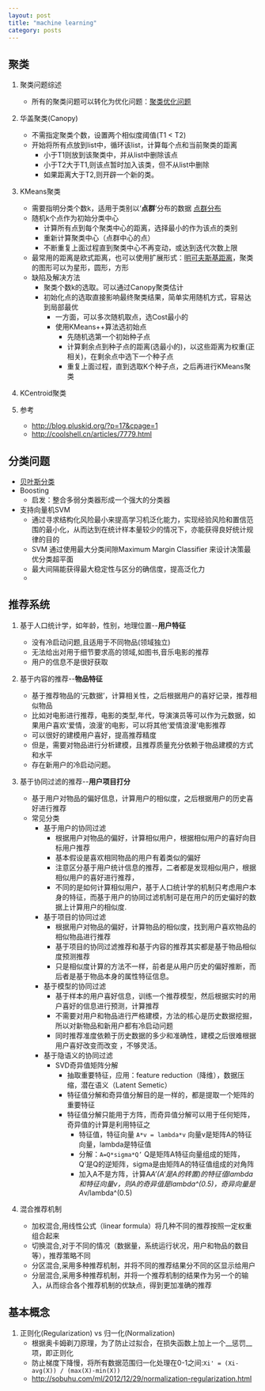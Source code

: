 ```yaml
---
layout: post
title: "machine learning"
category: posts
---
```


## 聚类
1. 聚类问题综述
    * 所有的聚类问题可以转化为优化问题：[聚类优化问题](!cluster_opt_fun.png)
2. 华盖聚类(Canopy)
    * 不需指定聚类个数，设置两个相似度阈值(T1 < T2)
    * 开始将所有点放到list中，循环该list，计算每个点和当前聚类的距离
        * 小于T1则放到该聚类中，并从list中删除该点
        * 小于T2大于T1,则该点暂时加入该类，但不从list中删除
        * 如果距离大于T2,则开辟一个新的类。
3. KMeans聚类
    * 需要指明分类个数k，适用于类别以‘__点群__’分布的数据 [点群分布](!KMeans.gif)
    * 随机k个点作为初始分类中心
        * 计算所有点到每个聚类中心的距离，选择最小的作为该点的类别
        * 重新计算聚类中心（点群中心的点）
        * 不断重复上面过程直到聚类中心不再变动，或达到迭代次数上限
    * 最常用的距离是欧式距离，也可以使用扩展形式：[明可夫斯基距离](/posts/nlp/)，聚类的图形可以为星形，圆形，方形
    * 缺陷及解决方法
        * 聚类个数k的选取。可以通过Canopy聚类估计
        * 初始化点的选取直接影响最终聚类结果，简单实用随机方式，容易达到局部最优
            * 一方面，可以多次随机取点，选Cost最小的
            * 使用KMeans++算法选初始点
                * 先随机选第一个初始种子点
                * 计算剩余点到种子点的距离(选最小的)，以这些距离为权重(正相关)，在剩余点中选下一个种子点
                * 重复上面过程，直到选取K个种子点，之后再进行KMeans聚类
4. KCentroid聚类

5. 参考
    * http://blog.pluskid.org/?p=17&cpage=1
    * http://coolshell.cn/articles/7779.html

## 分类问题
* [贝叶斯分类](/posts/bayesian/)
* Boosting
    * 启发：整合多弱分类器形成一个强大的分类器  
* 支持向量机SVM
    * 通过寻求结构化风险最小来提高学习机泛化能力，实现经验风险和置信范围的最小化，从而达到在统计样本量较少的情况下，亦能获得良好统计规律的目的
    * SVM 通过使用最大分类间隙Maximum Margin Classifier 来设计决策最优分类超平面
    * 最大间隔能获得最大稳定性与区分的确信度，提高泛化力
    * 

## 推荐系统
1. 基于人口统计学，如年龄，性别，地理位置--**用户特征** 
    * 没有冷启动问题,且适用于不同物品(领域独立)
    * 无法给出对用于细节要求高的领域,如图书,音乐电影的推荐
    * 用户的信息不是很好获取
2. 基于内容的推荐--**物品特征**
    * 基于推荐物品的‘元数据’，计算相关性，之后根据用户的喜好记录，推荐相似物品
    * 比如对电影进行推荐，电影的类型,年代，导演演员等可以作为元数据，如果用户喜欢‘爱情，浪漫’的电影，可以将其他‘爱情浪漫’电影推荐
    * 可以很好的建模用户喜好，提高推荐精度
    * 但是，需要对物品进行分析建模，且推荐质量充分依赖于物品建模的方式和水平
    * 存在新用户的冷启动问题。
3. 基于协同过滤的推荐--**用户项目打分**
    * 基于用户对物品的偏好信息，计算用户的相似度，之后根据用户的历史喜好进行推荐
    * 常见分类
        * 基于用户的协同过滤
            * 根据用户对物品的偏好，计算相似用户，根据相似用户的喜好向目标用户推荐
            * 基本假设是喜欢相同物品的用户有着类似的偏好
            * 注意区分基于用户统计信息的推荐，二者都是发现相似用户，根据相似用户的喜好进行推荐，
            * 不同的是如何计算相似用户，基于人口统计学的机制只考虑用户本身的特征，而基于用户的协同过滤机制可是在用户的历史偏好的数据上计算用户的相似度.
        * 基于项目的协同过滤
            * 根据用户对物品的偏好，计算物品的相似度，找到用户喜欢物品的相似物品进行推荐
            * 基于项目的协同过滤推荐和基于内容的推荐其实都是基于物品相似度预测推荐
            * 只是相似度计算的方法不一样，前者是从用户历史的偏好推断，而后者是基于物品本身的属性特征信息。
        * 基于模型的协同过滤
            * 基于样本的用户喜好信息，训练一个推荐模型，然后根据实时的用户喜好的信息进行预测，计算推荐
            * 不需要对用户和物品进行严格建模，方法的核心是历史数据挖掘，所以对新物品和新用户都有冷启动问题
            * 同时推荐准度依赖于历史数据的多少和准确性，建模之后很难根据用户喜好改变而改变 ，不够灵活。
        * 基于隐语义的协同过滤
            * SVD奇异值矩阵分解
                * 抽取重要特征，应用：feature reduction（降维），数据压缩，潜在语义（Latent Semetic）
                * 特征值分解和奇异值分解目的是一样的，都是提取一个矩阵的重要特征
                * 特征值分解只能用于方阵，而奇异值分解可以用于任何矩阵，奇异值的计算是利用特征之
                    * 特征值，特征向量 `A*v = lambda*v` 向量v是矩阵A的特征向量，lambda是特征值
                    * 分解：`A=Q*sigma*Q’` Q是矩阵A特征向量组成的矩阵，Q’是Q的逆矩阵，sigma是由矩阵A的特征值组成的对角阵
                    * 加入A不是方阵，计算A*A’(A’是A的转置)的特征值lambda和特征向量v，则A的奇异值是lambda^(0.5)，奇异向量是A*v/lambda^(0.5)
            
4. 混合推荐机制  
    * 加权混合,用线性公式（linear formula）将几种不同的推荐按照一定权重组合起来
    * 切换混合,对于不同的情况（数据量，系统运行状况，用户和物品的数目等），推荐策略不同
    * 分区混合,采用多种推荐机制，并将不同的推荐结果分不同的区显示给用户
    * 分层混合,采用多种推荐机制，并将一个推荐机制的结果作为另一个的输入，从而综合各个推荐机制的优缺点，得到更加准确的推荐

## 基本概念
1. 正则化(Regularization) vs 归一化(Normalization)
    * 根据奥卡姆剃刀原理，为了防止过拟合，在损失函数上加上一个__惩罚__项，即正则化
    * 防止梯度下降慢，将所有数据范围归一化处理在0-1之间:` Xi' = (Xi-avg(X)) / (max(X)-min(X)) `
    * http://sobuhu.com/ml/2012/12/29/normalization-regularization.html
